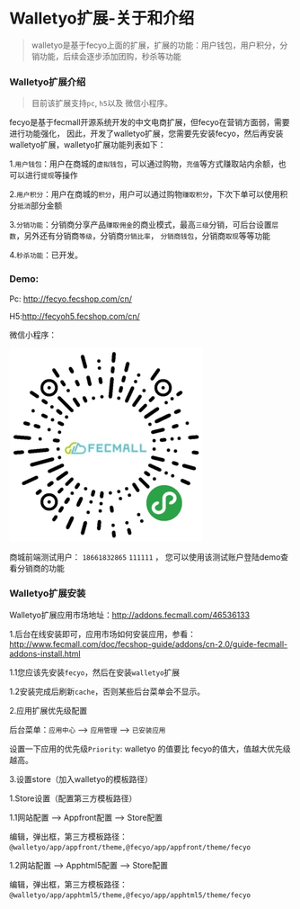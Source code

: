 Walletyo扩展-关于和介绍
================

> walletyo是基于fecyo上面的扩展，扩展的功能：用户钱包，用户积分，分销功能，后续会逐步添加团购，秒杀等功能



### Walletyo扩展介绍

> 目前该扩展支持`pc`, `h5`以及 微信小程序。

fecyo是基于fecmall开源系统开发的中文电商扩展，但fecyo在营销方面弱，需要进行功能强化，
因此，开发了walletyo扩展，您需要先安装fecyo，然后再安装walletyo扩展，walletyo扩展功能列表如下：

1.`用户钱包`：用户在商城的`虚拟钱包`，可以通过购物，`充值`等方式赚取站内余额，也可以进行`提现`等操作

2.`用户积分`：用户在商城的`积分`，用户可以通过购物`赚取积分`，下次下单可以使用积分`抵消`部分金额

3.`分销功能`：分销商分享产品`赚取佣金`的商业模式，最高`三级`分销，可后台设置`层数`，另外还有分销商`等级`，分销商`分销比率`，
`分销商钱包`，分销商`取现`等等功能

4.`秒杀功能`：已开发。


### Demo:

Pc: http://fecyo.fecshop.com/cn/

H5:http://fecyoh5.fecshop.com/cn/

微信小程序：

![](images/gh_cbfe7e8cdbe1_344.jpg)


商城前端测试用户：  `18661832865`    `111111`  ， 您可以使用该测试账户登陆demo查看分销商的功能



### Walletyo扩展安装


Walletyo扩展应用市场地址：http://addons.fecmall.com/46536133


1.后台在线安装即可，应用市场如何安装应用，参看：http://www.fecmall.com/doc/fecshop-guide/addons/cn-2.0/guide-fecmall-addons-install.html

1.1您应该先安装`fecyo`，然后在安装`walletyo`扩展

1.2安装完成后刷新`cache`，否则某些后台菜单会不显示。

2.应用扩展优先级配置


后台菜单：`应用中心` --> `应用管理` -->  `已安装应用`

设置一下应用的优先级`Priority`: walletyo 的值要比 fecyo的值大，值越大优先级越高。

3.设置store（加入walletyo的模板路径）

1.Store设置（配置第三方模板路径）

1.1网站配置 --> Appfront配置  -->  Store配置

编辑，弹出框，第三方模板路径： `@walletyo/app/appfront/theme,@fecyo/app/appfront/theme/fecyo`

1.2网站配置 --> Apphtml5配置  -->  Store配置

编辑，弹出框，第三方模板路径： `@walletyo/app/apphtml5/theme,@fecyo/app/apphtml5/theme/fecyo`










